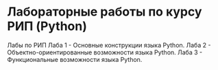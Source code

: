 # Лабораторные работы по курсу РИП (Python)

Лабы по РИП
Лаба 1 - Основные конструкции языка Python.
Лаба 2 - Объектно-ориентированные возможности языка Python.
Лаба 3 - Функциональные возможности языка Python.
